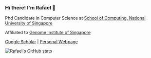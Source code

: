 ### Hi there! I'm Rafael 👋
Phd Candidate in Computer Science at [School of Computing, National University of Singapore](www.comp.nus.edu.sg)

Affiliated to [Genome Institute of Singapore](www.gis.a-star.edu.sg)

[Google Scholar](https://scholar.google.com/citations?user=w12iyzIAAAAJ&hl=en) | [Personal Webpage](rafaelperes.github.op)

[![Rafael's GitHub stats](https://github-readme-stats.vercel.app/api?username=rafaelperes)](https://github.com/anuraghazra/github-readme-stats)

<!--
**rafaelperes/rafaelperes** is a ✨ _special_ ✨ repository because its `README.md` (this file) appears on your GitHub profile.

Here are some ideas to get you started:

- 🔭 I’m currently working on ...
- 🌱 I’m currently learning ...
- 👯 I’m looking to collaborate on ...
- 🤔 I’m looking for help with ...
- 💬 Ask me about ...
- 📫 How to reach me: ...
- 😄 Pronouns: ...
- ⚡ Fun fact: ...
-->
